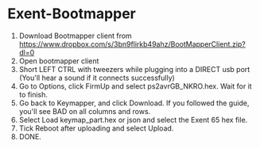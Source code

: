 # Exent-Bootmapper
1. Download Bootmapper client from https://www.dropbox.com/s/3bn9flirkb49ahz/BootMapperClient.zip?dl=0
2. Open bootmapper client
3. Short LEFT CTRL with tweezers while plugging into a DIRECT usb port (You'll hear a sound if it connects successfully)
4. Go to Options, click FirmUp and select ps2avrGB_NKRO.hex. Wait for it to finish.
5. Go back to Keymapper, and click Download. If you followed the guide, you'll see BAD on all columns and rows.
6. Select Load keymap_part.hex or json and select the Exent 65 hex file.
7. Tick Reboot after uploading and select Upload.
8. DONE. 

